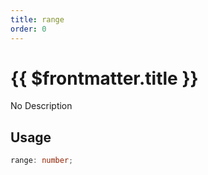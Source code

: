 ```yaml
---
title: range
order: 0
---
```


# {{ $frontmatter.title }}

No Description

## Usage

```ts
range: number;
```
